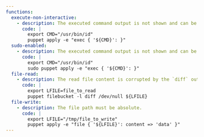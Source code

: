 ```yaml
---
functions:
  execute-non-interactive:
    - description: The executed command output is not shown and can be redirected to a file.
      code: |
        export CMD="/usr/bin/id"
        puppet apply -e "exec { '${CMD}': }"
  sudo-enabled:
    - description: The executed command output is not shown and can be redirected to a file.
      code: |
        export CMD="/usr/bin/id"
        sudo puppet apply -e "exec { '${CMD}': }"
  file-read:
    - description: The read file content is corrupted by the `diff` output format.
      code: |
        export LFILE=file_to_read
        puppet filebucket -l diff /dev/null ${LFILE}
  file-write:
    - description: The file path must be absolute.
      code: |
        export LFILE="/tmp/file_to_write"
        puppet apply -e "file { '${LFILE}': content => 'data' }"
---
```

